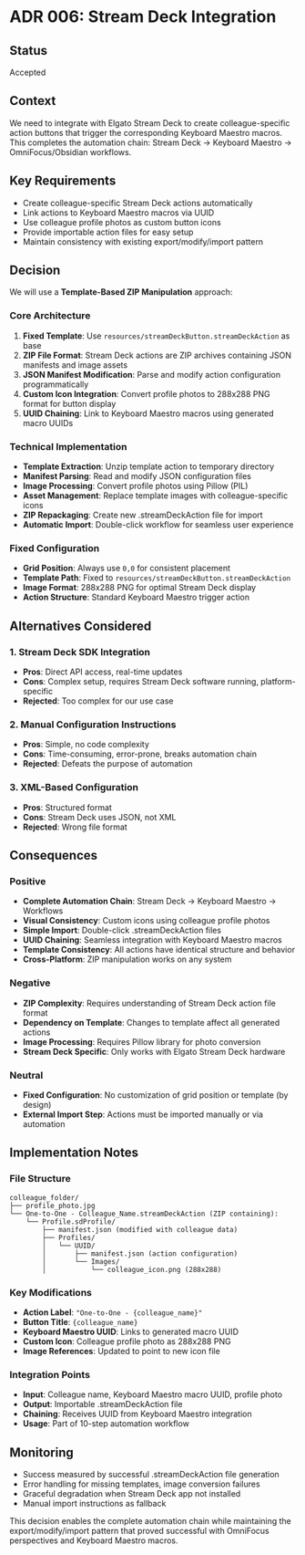 # ADR 006: Stream Deck Integration

## Status
Accepted

## Context
We need to integrate with Elgato Stream Deck to create colleague-specific action buttons that trigger the corresponding Keyboard Maestro macros. This completes the automation chain: Stream Deck → Keyboard Maestro → OmniFocus/Obsidian workflows.

## Key Requirements
- Create colleague-specific Stream Deck actions automatically
- Link actions to Keyboard Maestro macros via UUID
- Use colleague profile photos as custom button icons
- Provide importable action files for easy setup
- Maintain consistency with existing export/modify/import pattern

## Decision
We will use a **Template-Based ZIP Manipulation** approach:

### Core Architecture
1. **Fixed Template**: Use `resources/streamDeckButton.streamDeckAction` as base
2. **ZIP File Format**: Stream Deck actions are ZIP archives containing JSON manifests and image assets
3. **JSON Manifest Modification**: Parse and modify action configuration programmatically
4. **Custom Icon Integration**: Convert profile photos to 288x288 PNG format for button display
5. **UUID Chaining**: Link to Keyboard Maestro macros using generated macro UUIDs

### Technical Implementation
- **Template Extraction**: Unzip template action to temporary directory
- **Manifest Parsing**: Read and modify JSON configuration files
- **Image Processing**: Convert profile photos using Pillow (PIL)
- **Asset Management**: Replace template images with colleague-specific icons
- **ZIP Repackaging**: Create new .streamDeckAction file for import
- **Automatic Import**: Double-click workflow for seamless user experience

### Fixed Configuration
- **Grid Position**: Always use `0,0` for consistent placement
- **Template Path**: Fixed to `resources/streamDeckButton.streamDeckAction`
- **Image Format**: 288x288 PNG for optimal Stream Deck display
- **Action Structure**: Standard Keyboard Maestro trigger action

## Alternatives Considered

### 1. Stream Deck SDK Integration
- **Pros**: Direct API access, real-time updates
- **Cons**: Complex setup, requires Stream Deck software running, platform-specific
- **Rejected**: Too complex for our use case

### 2. Manual Configuration Instructions
- **Pros**: Simple, no code complexity
- **Cons**: Time-consuming, error-prone, breaks automation chain
- **Rejected**: Defeats the purpose of automation

### 3. XML-Based Configuration
- **Pros**: Structured format
- **Cons**: Stream Deck uses JSON, not XML
- **Rejected**: Wrong file format

## Consequences

### Positive
- **Complete Automation Chain**: Stream Deck → Keyboard Maestro → Workflows
- **Visual Consistency**: Custom icons using colleague profile photos  
- **Simple Import**: Double-click .streamDeckAction files
- **UUID Chaining**: Seamless integration with Keyboard Maestro macros
- **Template Consistency**: All actions have identical structure and behavior
- **Cross-Platform**: ZIP manipulation works on any system

### Negative
- **ZIP Complexity**: Requires understanding of Stream Deck action file format
- **Dependency on Template**: Changes to template affect all generated actions
- **Image Processing**: Requires Pillow library for photo conversion
- **Stream Deck Specific**: Only works with Elgato Stream Deck hardware

### Neutral
- **Fixed Configuration**: No customization of grid position or template (by design)
- **External Import Step**: Actions must be imported manually or via automation

## Implementation Notes

### File Structure
```
colleague_folder/
├── profile_photo.jpg
└── One-to-One - Colleague_Name.streamDeckAction (ZIP containing):
    └── Profile.sdProfile/
        ├── manifest.json (modified with colleague data)
        ├── Profiles/
        │   └── UUID/
        │       ├── manifest.json (action configuration)
        │       └── Images/
        │           └── colleague_icon.png (288x288)
```

### Key Modifications
- **Action Label**: `"One-to-One - {colleague_name}"`
- **Button Title**: `{colleague_name}`
- **Keyboard Maestro UUID**: Links to generated macro UUID
- **Custom Icon**: Colleague profile photo as 288x288 PNG
- **Image References**: Updated to point to new icon file

### Integration Points
- **Input**: Colleague name, Keyboard Maestro macro UUID, profile photo
- **Output**: Importable .streamDeckAction file
- **Chaining**: Receives UUID from Keyboard Maestro integration
- **Usage**: Part of 10-step automation workflow

## Monitoring
- Success measured by successful .streamDeckAction file generation
- Error handling for missing templates, image conversion failures
- Graceful degradation when Stream Deck app not installed
- Manual import instructions as fallback

This decision enables the complete automation chain while maintaining the export/modify/import pattern that proved successful with OmniFocus perspectives and Keyboard Maestro macros.
